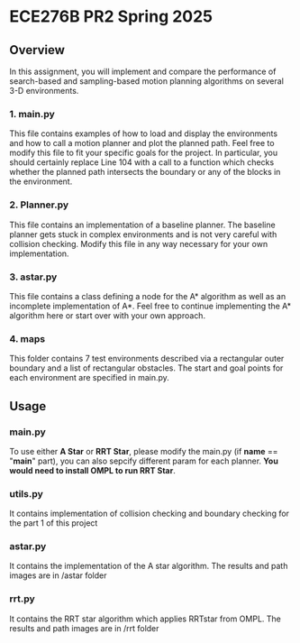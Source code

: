 # ECE276B PR2 Spring 2025

## Overview
In this assignment, you will implement and compare the performance of search-based and sampling-based motion planning algorithms on several 3-D environments.

### 1. main.py
This file contains examples of how to load and display the environments and how to call a motion planner and plot the planned path. Feel free to modify this file to fit your specific goals for the project. In particular, you should certainly replace Line 104 with a call to a function which checks whether the planned path intersects the boundary or any of the blocks in the environment.

### 2. Planner.py
This file contains an implementation of a baseline planner. The baseline planner gets stuck in complex environments and is not very careful with collision checking. Modify this file in any way necessary for your own implementation.

### 3. astar.py
This file contains a class defining a node for the A* algorithm as well as an incomplete implementation of A*. Feel free to continue implementing the A* algorithm here or start over with your own approach.

### 4. maps
This folder contains 7 test environments described via a rectangular outer boundary and a list of rectangular obstacles. The start and goal points for each environment are specified in main.py.


## Usage

### main.py

To use either **A Star** or **RRT Star**, please modify the main.py (if __name__ == "__main__" part), you can also sepcify different param for each planner. **You would need to install OMPL to run RRT Star**.


### utils.py

It contains implementation of collision checking and boundary checking for the part 1 of this project

### astar.py

It contains the implementation of the A star algorithm. The results and path images are in /astar folder

### rrt.py

It contains the RRT star algorithm which applies RRTstar from OMPL. The results and path images are in /rrt folder



